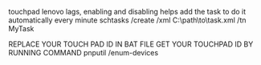 touchpad lenovo lags, enabling and disabling helps
add the task to do it automatically every minute
schtasks /create /xml C:\path\to\task.xml /tn MyTask

REPLACE YOUR TOUCH PAD ID IN BAT FILE
GET YOUR TOUCHPAD ID BY RUNNING COMMAND 
pnputil /enum-devices
